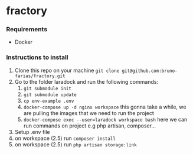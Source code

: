 # fractory

### Requirements
- Docker

### Instructions to install
1. Clone this repo on your machine `git clone git@github.com:bruno-farias/fractory.git`
2. Go to the folder laradock and run the following commands:
    1. `git submodule init`
    2. `git submodule update`
    3. `cp env-example .env`
    4. `docker-compose up -d nginx workspace` this gonna take a while, we are pulling the images that we need to run the project
    5. `docker-compose exec --user=laradock workspace bash` here we can run commands on project e.g php artisan, composer...
3. Setup .env file
4. on workspace (2.5) run `composer install`
5. on workspace (2.5) run `php artisan storage:link`